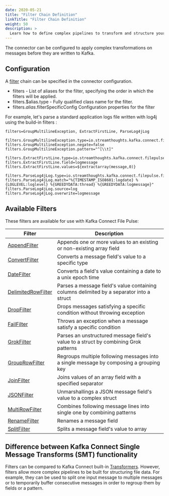 ```yaml
---
date: 2020-05-21
title: "Filter Chain Definition"
linkTitle: "Filter Chain Definition"
weight: 50
description: >
  Learn how to define complex pipelines to transform and structure your data before integration into Kafka.
---
```


The connector can be configured to apply complex transformations on messages before they are written to Kafka.

## Configuration

A [filter](#filters) chain can be specified in the connector configuration.

 * filters - List of aliases for the filter, specifying the order in which the filters will be applied.
 * filters.$alias.type - Fully qualified class name for the filter.
 * filters.$alias.$filterSpecificConfig Configuration properties for the filter

For example, let's parse a standard application logs file written with log4j using the build-in filters :

```
filters=GroupMultilineException, ExtractFirstLine, ParseLog4jLog

filters.GroupMultilineException.type=io.streamthoughts.kafka.connect.filepulse.filter.MultiRowFilter
filters.GroupMultilineException.negate=false
filters.GroupMultilineException.pattern="^[\\t]"

filters.ExtractFirstLine.type=io.streamthoughts.kafka.connect.filepulse.filter.AppendFilter
filters.ExtractFirstLine.field=logmessage
filters.ExtractFirstLine.values=${extractarray(message,0)}

filters.ParseLog4jLog.type=io.streamthoughts.kafka.connect.filepulse.filter.impl.GrokFilter
filters.ParseLog4jLog.match="%{TIMESTAMP_ISO8601:logdate} %{LOGLEVEL:loglevel} %{GREEDYDATA:thread} %{GREEDYDATA:logmessage}"
filters.ParseLog4jLog.source=log
filters.ParseLog4jLog.overwrite=logmessage
```

## Available Filters

These filters are available for use with Kafka Connect File Pulse:


| Filter | Description |
|---     | --- |
| [AppendFilter](/kafka-connect-file-pulse/docs/developer-guide/filters#appendfilter) | Appends one or more values to an existing or non-existing array field  |
| [ConvertFilter](/kafka-connect-file-pulse/docs/developer-guide/filters#convertfilter)  | Converts a message field's value to a specific type |
| [DateFilter](/kafka-connect-file-pulse/docs/developer-guide/filters#datefilter)  | Converts a field's value containing a date to a unix epoch time  |
| [DelimitedRowFilter](./kafka-connect-file-pulse/docs/developer-guide/filters#delimitedrowfilter)  | Parses a message field's value containing columns delimited by a separator into a struct |
| [DropFilter](/kafka-connect-file-pulse/docs/developer-guide/filters#dropfilter)  | Drops messages satisfying a specific condition without throwing exception |
| [FailFilter](/kafka-connect-file-pulse/docs/developer-guide/filters#failfilter)  | Throws an exception when a message satisfy a specific condition |
| [GrokFilter](/kafka-connect-file-pulse/docs/developer-guide/filters#grokfilter)  | Parses an unstructured message field's value to a struct by combining Grok patterns |
| [GroupRowFilter](/kafka-connect-file-pulse/docs/developer-guide/filters#grouprowfilter)  | Regroups multiple following messages into a single message by composing a grouping key|
| [JoinFilter](/kafka-connect-file-pulse/docs/developer-guide/filters#joinfilter)  | Joins values of an array field with a specified separator |
| [JSONFilter](/kafka-connect-file-pulse/docs/developer-guide/filters#jsonfilter)  | Unmarshallings a JSON message field's value to a complex struct |
| [MultiRowFilter](/kafka-connect-file-pulse/docs/developer-guide/filters#multirowfilter)  | Combines following message lines into single one by combining patterns |
| [RenameFilter](/kafka-connect-file-pulse/docs/developer-guide/filters#renamefilter)  | Renames a message field |
| [SplitFilter](/kafka-connect-file-pulse/docs/developer-guide/filters#splitfilter)  | Splits a message field's value to array |


## Difference between Kafka Connect Single Message Transforms (SMT) functionality

Filters can be compared to Kafka Connect built-in [Transformers](https://kafka.apache.org/documentation/#connect_transforms).
However, filters allow more complex pipelines to be built for structuring file data.
For example, they can be used to split one input message to multiple messages or to temporarily buffer consecutive messages in order to regroup them by fields or a pattern.